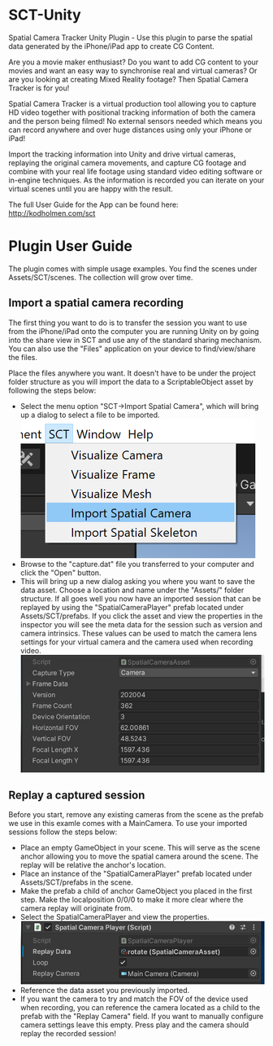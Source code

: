 # SCT-Unity
Spatial Camera Tracker Unity Plugin - Use this plugin to parse the spatial data generated by the iPhone/iPad app to create CG Content.

Are you a movie maker enthusiast? Do you want to add CG content to your movies and want an easy way to synchronise real and virtual cameras? Or are you looking at creating Mixed Reality footage? Then Spatial Camera Tracker is for you!

Spatial Camera Tracker is a virtual production tool allowing you to capture HD video together with positional tracking information of both the camera and the person being filmed! No external sensors needed which means you can record anywhere and over huge distances using only your iPhone or iPad!

Import the tracking information into Unity and drive virtual cameras, replaying the original camera movements, and capture CG footage and combine with your real life footage using standard video editing software or in-engine techniques. As the information is recorded you can iterate on your virtual scenes until you are happy with the result.

The full User Guide for the App can be found here: http://kodholmen.com/sct

# Plugin User Guide
The plugin comes with simple usage examples. You find the scenes under Assets/SCT/scenes. The collection will grow over time.

## Import a spatial camera recording
The first thing you want to do is to transfer the session you want to use from the iPhone/iPad onto the computer you are running Unity on by going into the share view in SCT and use any of the standard sharing mechanism.
You can also use the "Files" application on your device to find/view/share the files.

Place the files anywhere you want. It doesn't have to be under the project folder structure as you will import the data to a ScriptableObject asset by following the steps below:
* Select the menu option "SCT->Import Spatial Camera", which will bring up a dialog to select a file to be imported.
![Alt text](Documentation/SCT_Menu.png?raw=true "Menu")
* Browse to the "capture.dat" file you transferred to your computer and click the "Open" button.
* This will bring up a new dialog asking you where you want to save the data asset. Choose a location and name under the "Assets/" folder structure.
If all goes well you now have an imported session that can be replayed by using the "SpatialCameraPlayer" prefab located under Assets/SCT/prefabs.
If you click the asset and view the properties in the inspector you will see the meta data for the session such as version and camera intrinsics. These values can be used to match the camera lens settings for your virtual camera and the camera used when recording video.
![Alt text](Documentation/SCT_Asset_Properties.PNG?raw=true "Properties")

## Replay a captured session
Before you start, remove any existing cameras from the scene as the prefab we use in this examle comes with a MainCamera.
To use your imported sessions follow the steps below:
* Place an empty GameObject in your scene. This will serve as the scene anchor allowing you to move the spatial camera around the scene. The replay will be relative the anchor's location.
* Place an instance of the "SpatialCameraPlayer" prefab located under Assets/SCT/prefabs in the scene.
* Make the prefab a child of anchor GameObject you placed in the first step. Make the localposition 0/0/0 to make it more clear where the camera replay will originate from.
* Select the SpatialCameraPlayer and view the properties.
![Alt text](Documentation/SpatialCameraPlayer_Properties.PNG?raw=true "Properties")
* Reference the data asset you previously imported.
* If you want the camera to try and match the FOV of the device used when recording, you can reference the camera located as a child to the prefab with the "Replay Camera" field. If you want to manually configure camera settings leave this empty.
Press play and the camera should replay the recorded session!
